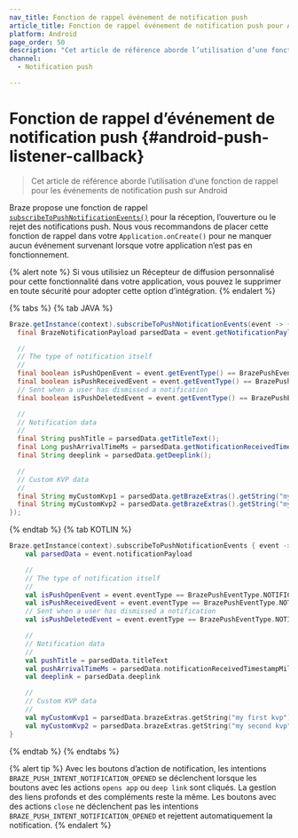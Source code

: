 ```yaml
---
nav_title: Fonction de rappel événement de notification push
article_title: Fonction de rappel événement de notification push pour Android
platform: Android
page_order: 50
description: "Cet article de référence aborde l’utilisation d’une fonction de rappel pour les événements de notification push sur Android."
channel:
  - Notification push

---
```


# Fonction de rappel d’événement de notification push {#android-push-listener-callback}

> Cet article de référence aborde l’utilisation d’une fonction de rappel pour les événements de notification push sur Android

Braze propose une fonction de rappel [`subscribeToPushNotificationEvents()`][1] pour la réception, l’ouverture ou le rejet des notifications push. Nous vous recommandons de placer cette fonction de rappel dans votre `Application.onCreate()` pour ne manquer aucun événement survenant lorsque votre application n’est pas en fonctionnement.

{% alert note %}
Si vous utilisiez un Récepteur de diffusion personnalisé pour cette fonctionnalité dans votre application, vous pouvez le supprimer en toute sécurité pour adopter cette option d’intégration.
{% endalert %}

{% tabs %}
{% tab JAVA %}

```java
Braze.getInstance(context).subscribeToPushNotificationEvents(event -> {
  final BrazeNotificationPayload parsedData = event.getNotificationPayload();

  //
  // The type of notification itself
  //
  final boolean isPushOpenEvent = event.getEventType() == BrazePushEventType.NOTIFICATION_OPENED;
  final boolean isPushReceivedEvent = event.getEventType() == BrazePushEventType.NOTIFICATION_RECEIVED;
  // Sent when a user has dismissed a notification
  final boolean isPushDeletedEvent = event.getEventType() == BrazePushEventType.NOTIFICATION_DELETED;

  //
  // Notification data
  //
  final String pushTitle = parsedData.getTitleText();
  final Long pushArrivalTimeMs = parsedData.getNotificationReceivedTimestampMillis();
  final String deeplink = parsedData.getDeeplink();

  //
  // Custom KVP data
  //
  final String myCustomKvp1 = parsedData.getBrazeExtras().getString("my first kvp");
  final String myCustomKvp2 = parsedData.getBrazeExtras().getString("my second kvp");
});
```

{% endtab %}
{% tab KOTLIN %}

```kotlin
Braze.getInstance(context).subscribeToPushNotificationEvents { event ->
    val parsedData = event.notificationPayload

    //
    // The type of notification itself
    //
    val isPushOpenEvent = event.eventType == BrazePushEventType.NOTIFICATION_OPENED
    val isPushReceivedEvent = event.eventType == BrazePushEventType.NOTIFICATION_RECEIVED
    // Sent when a user has dismissed a notification
    val isPushDeletedEvent = event.eventType == BrazePushEventType.NOTIFICATION_DELETED

    //
    // Notification data
    //
    val pushTitle = parsedData.titleText
    val pushArrivalTimeMs = parsedData.notificationReceivedTimestampMillis
    val deeplink = parsedData.deeplink

    //
    // Custom KVP data
    //
    val myCustomKvp1 = parsedData.brazeExtras.getString("my first kvp")
    val myCustomKvp2 = parsedData.brazeExtras.getString("my second kvp")
}
```

{% endtab %}
{% endtabs %}

{% alert tip %}
Avec les boutons d’action de notification, les intentions `BRAZE_PUSH_INTENT_NOTIFICATION_OPENED` se déclenchent lorsque les boutons avec les actions `opens app` ou `deep link` sont cliqués. La gestion des liens profonds et des compléments reste la même. Les boutons avec des actions `close` ne déclenchent pas les intentions `BRAZE_PUSH_INTENT_NOTIFICATION_OPENED` et rejettent automatiquement la notification.
{% endalert %}

[1]: https://braze-inc.github.io/braze-android-sdk/kdoc/braze-android-sdk/com.braze/-i-braze/subscribe-to-push-notification-events.html
